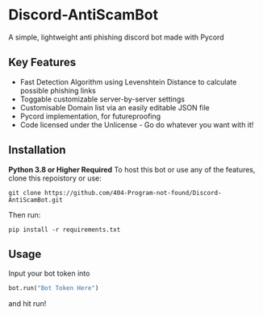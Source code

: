 # Discord-AntiScamBot
 A simple, lightweight anti phishing discord bot made with Pycord
 
## Key Features
* Fast Detection Algorithm using Levenshtein Distance to calculate possible phishing links
* Toggable customizable server-by-server settings
* Customisable Domain list via an easily editable JSON file
* Pycord implementation, for futureproofing
* Code licensed under the Unlicense - Go do whatever you want with it!

## Installation
**Python 3.8 or Higher Required**
To host this bot or use any of the features, clone this repoistory or use:
```
git clone https://github.com/404-Program-not-found/Discord-AntiScamBot.git
```

Then run:
```
pip install -r requirements.txt
```

## Usage
Input your bot token into
```py
bot.run("Bot Token Here")
```
and hit run!
